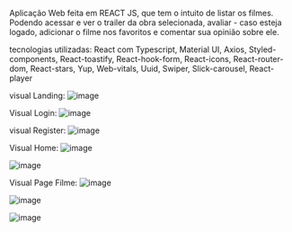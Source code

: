 Aplicação Web feita em REACT JS, que tem o intuito de listar os filmes. Podendo acessar e ver o trailer da obra selecionada, avaliar - caso esteja 
logado, adicionar o filme nos favoritos e comentar sua opinião sobre ele.

tecnologias utilizadas: React com Typescript, Material UI, Axios, Styled-components, React-toastify, React-hook-form, React-icons, React-router-dom, React-stars, Yup, Web-vitals, Uuid, Swiper, Slick-carousel, React-player

visual Landing: 
![image](https://user-images.githubusercontent.com/96635752/199611294-fac4c4c1-8ba1-4142-80dc-c021d58093b4.png)

Visual Login: 
![image](https://user-images.githubusercontent.com/96635752/199611398-d856493f-a9c2-4c17-8235-a4f3d0d34028.png)

visual Register: 
![image](https://user-images.githubusercontent.com/96635752/199611335-d1c9e816-5b30-46c3-84e8-3800c5806f20.png)

Visual Home:
![image](https://user-images.githubusercontent.com/96635752/199611986-fc27a835-dfa4-4398-8e19-133229d9f099.png)

![image](https://user-images.githubusercontent.com/96635752/199612114-2f7214c6-c19f-40c7-b31a-dd53efb268b5.png)

Visual Page Filme:
![image](https://user-images.githubusercontent.com/96635752/199612355-6d4fd773-15af-45ae-8c89-d32f97ce15da.png)

![image](https://user-images.githubusercontent.com/96635752/199612535-e25cb824-cfe5-45fa-a567-4e6a495ef764.png)

![image](https://user-images.githubusercontent.com/96635752/199612659-5b922c68-60d4-4099-af07-1aebc425abcb.png)



